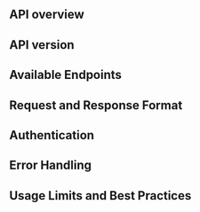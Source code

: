 ## API overview


## API version


## Available Endpoints


## Request and Response Format


## Authentication


 ## Error Handling


 ## Usage Limits and Best Practices